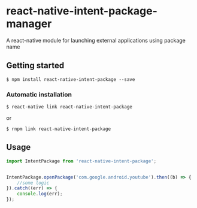 # react-native-intent-package-manager

A react-native module for launching external applications using package name 

## Getting started

`$ npm install react-native-intent-package --save`

### Automatic installation

`$ react-native link react-native-intent-package`

or

`$ rnpm link react-native-intent-package`

## Usage

```jsx
import IntentPackage from 'react-native-intent-package';


IntentPackage.openPackage('com.google.android.youtube').then((b) => {
    //some logic
}).catch((err) => {
    console.log(err);
});
```
